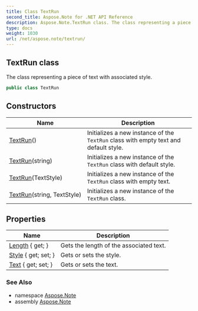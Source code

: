 ```yaml
---
title: Class TextRun
second_title: Aspose.Note for .NET API Reference
description: Aspose.Note.TextRun class. The class representing a piece of text with associated style
type: docs
weight: 1030
url: /net/aspose.note/textrun/
---
```

## TextRun class

The class representing a piece of text with associated style.

```csharp
public class TextRun
```

## Constructors

| Name | Description |
| --- | --- |
| [TextRun](textrun/#constructor)() | Initializes a new instance of the `TextRun` class with empty text and default style. |
| [TextRun](textrun/#constructor_2)(string) | Initializes a new instance of the `TextRun` class with default style. |
| [TextRun](textrun/#constructor_1)(TextStyle) | Initializes a new instance of the `TextRun` class with empty text. |
| [TextRun](textrun/#constructor_3)(string, TextStyle) | Initializes a new instance of the `TextRun` class. |

## Properties

| Name | Description |
| --- | --- |
| [Length](../../aspose.note/textrun/length/) { get; } | Gets the length of the associated text. |
| [Style](../../aspose.note/textrun/style/) { get; set; } | Gets or sets the style. |
| [Text](../../aspose.note/textrun/text/) { get; set; } | Gets or sets the text. |

### See Also

* namespace [Aspose.Note](../../aspose.note/)
* assembly [Aspose.Note](../../)


